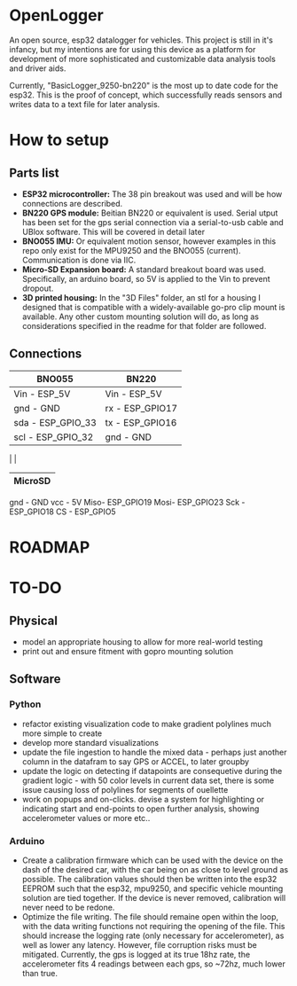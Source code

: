 # OpenLogger
An open source, esp32 datalogger for vehicles. This project is still in it's infancy, but my intentions are for using this device as a platform for development of more sophisticated and customizable data analysis tools and driver aids.

Currently, "BasicLogger_9250-bn220" is the most up to date code for the esp32. This is the proof of concept, which successfully reads sensors and writes data to a text file for later analysis.

# How to setup

## Parts list
- **ESP32 microcontroller:** The 38 pin breakout was used and will be how connections are described.
- **BN220 GPS module:** Beitian BN220 or equivalent is used. Serial utput has been set for the gps serial connection via a serial-to-usb cable and UBlox software. This will be covered in detail later
- **BNO055 IMU:** Or equivalent motion sensor, however examples in this repo only exist for the MPU9250 and the BNO055 (current). Communication is done via IIC.
- **Micro-SD Expansion board:** A standard breakout board was used. Specifically, an arduino board, so 5V is applied to the Vin to prevent dropout.
- **3D printed housing:** In the "3D Files" folder, an stl for a housing I designed that is compatible with a widely-available go-pro clip mount is available. Any other custom mounting solution will do, as long as considerations specified in the readme for that folder are followed.


## Connections

| **BNO055** | **BN220** |
| --------- | --------- |
| Vin - ESP_5V | Vin - ESP_5V |
| gnd - GND | rx  - ESP_GPIO17 |
| sda - ESP_GPIO_33 | tx  - ESP_GPIO16 |
| scl - ESP_GPIO_32 | gnd - GND |


|
|





| **MicroSD** |
| ----------|
gnd - GND
vcc - 5V
Miso- ESP_GPIO19
Mosi- ESP_GPIO23
Sck - ESP_GPIO18
CS  - ESP_GPIO5


# ROADMAP


# TO-DO

## Physical
- model an appropriate housing to allow for more real-world testing
- print out and ensure fitment with gopro mounting solution


## Software

### Python
- refactor existing visualization code to make gradient polylines much more simple to create
- develop more standard visualizations
- update the file ingestion to handle the mixed data - perhaps just another column in the datafram to say GPS or ACCEL, to later groupby
- update the logic on detecting if datapoints are consequetive during the gradient logic - with 50 color levels in current data set, there is some issue causing loss of polylines for segments of ouellette
- work on popups and on-clicks. devise a system for highlighting or indicating start and end-points to open  further analysis, showing accelerometer values or more etc..


### Arduino
- Create a calibration firmware which can be used with the device on the dash of the desired car, with the car being on as close to level ground as possible. The calibration values should then be written into the esp32 EEPROM such that the esp32, mpu9250, and specific vehicle mounting solution are tied together. If the device is never removed, calibration will never need to be redone.
- Optimize the file writing. The file should remaine open within the loop, with the data writing functions not requiring the opening of the file. This should increase the logging rate (only necessary for accelerometer), as well as lower any latency. However, file corruption risks must be mitigated. Currently, the gps is logged at its true 18hz rate, the accelerometer fits 4 readings between each gps, so ~72hz, much lower than true. 

